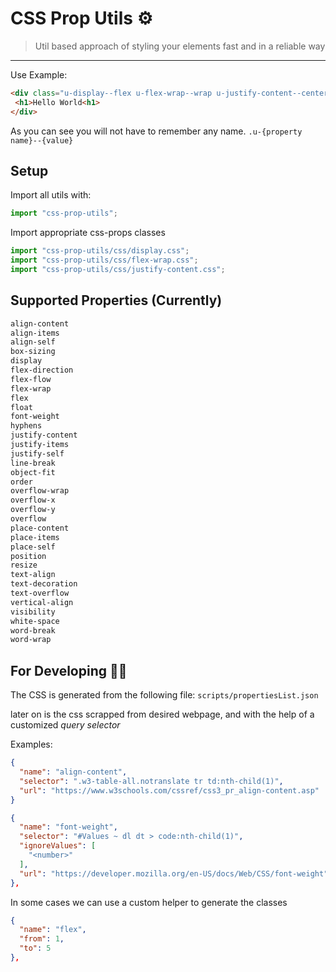 # CSS Prop Utils ⚙️

> Util based approach of styling your elements fast and in a reliable way

----

Use Example:

```html
<div class="u-display--flex u-flex-wrap--wrap u-justify-content--center">
 <h1>Hello World<h1>
</div>
```

As you can see you will not have to remember any name.
`.u-{property name}--{value}`

## Setup

Import all utils with:

```js
import "css-prop-utils";
```

Import appropriate css-props classes

```js
import "css-prop-utils/css/display.css";
import "css-prop-utils/css/flex-wrap.css";
import "css-prop-utils/css/justify-content.css";
```

## Supported Properties (Currently)

```txt
align-content
align-items
align-self
box-sizing
display
flex-direction
flex-flow
flex-wrap
flex
float
font-weight
hyphens
justify-content
justify-items
justify-self
line-break
object-fit
order
overflow-wrap
overflow-x
overflow-y
overflow
place-content
place-items
place-self
position
resize
text-align
text-decoration
text-overflow
vertical-align
visibility
white-space
word-break
word-wrap
```

## For Developing 👨‍💻

The CSS is generated from the following file:
`scripts/propertiesList.json`

later on is the css scrapped from desired webpage,
and with the help of a customized *query selector*

Examples:

```json
{
  "name": "align-content",
  "selector": ".w3-table-all.notranslate tr td:nth-child(1)",
  "url": "https://www.w3schools.com/cssref/css3_pr_align-content.asp"
}
```

```json
{
  "name": "font-weight",
  "selector": "#Values ~ dl dt > code:nth-child(1)",
  "ignoreValues": [
    "<number>"
  ],
  "url": "https://developer.mozilla.org/en-US/docs/Web/CSS/font-weight"
},
```

In some cases we can use a custom helper to generate the
classes

```json
{
  "name": "flex",
  "from": 1,
  "to": 5
},
```
